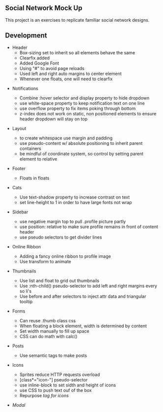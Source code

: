 ## Social Network Mock Up ##
This project is an exercises to replicate familiar social network designs.

## Development ##
+ Header
	- Box-sizing set to inherit so all elements behave the same  
	- Clearfix added  
	- Added Google Font  
	- Using "#" to avoid page reloads  
	- Used left and right auto margins to center element
	- Whenever one floats, one will need to clearfix
* Notifications
	- Combine :hover selector and display property to hide dropdown
	- use white-space property to keep notification text on one line
	- use overflow property to fix items poking through bottom 
	- z-index does not work on static, non positioned elements to ensure header dropdown will stay on top

* Layout 
	- to create whitespace use margin and padding
	- use pseudo-content w/ absolute positioning to inherit parent containers
	- be mindful of coordinate system, so control by setting parent element to relative

* Footer  
	- Floats in floats

* Cats 
	- Use text-shadow property to increase contrast on text
	- set line-height to 1 in order to have large fonts not wrap

* Sidebar
	- use negative margin top to pull .profile picture partly 
	- use position: relative to make sure profile remains in front of content header 
	- use pseudo selectors to get divider lines 

* Online Ribbon  
	- Adding a fancy online ribbon to profile image
	- Use transform to animate

* Thumbnails  
	- Use list and float to grid out thumbnails
	- Use :nth-child() pseudo-selector to add left and right margins every so li's
	- Use before and after selectors to inject attr data and triangular tooltip

* Forms  
	- Can reuse .thumb class css
	- When floating a block element, width is determined by content
	- Set width manually to fill up space
	- CSS can do math with calc()

* Posts
	- Use semantic tags to make posts
	
* Icons
	- Sprites reduce HTTP requests overload
	- [class*="icon-"] pseudo-selector
	- use inline-block to set sidth and height of icons
	- use CSS to push text ouf of the box
	- Repurpose <i> tag for icons

* Modal